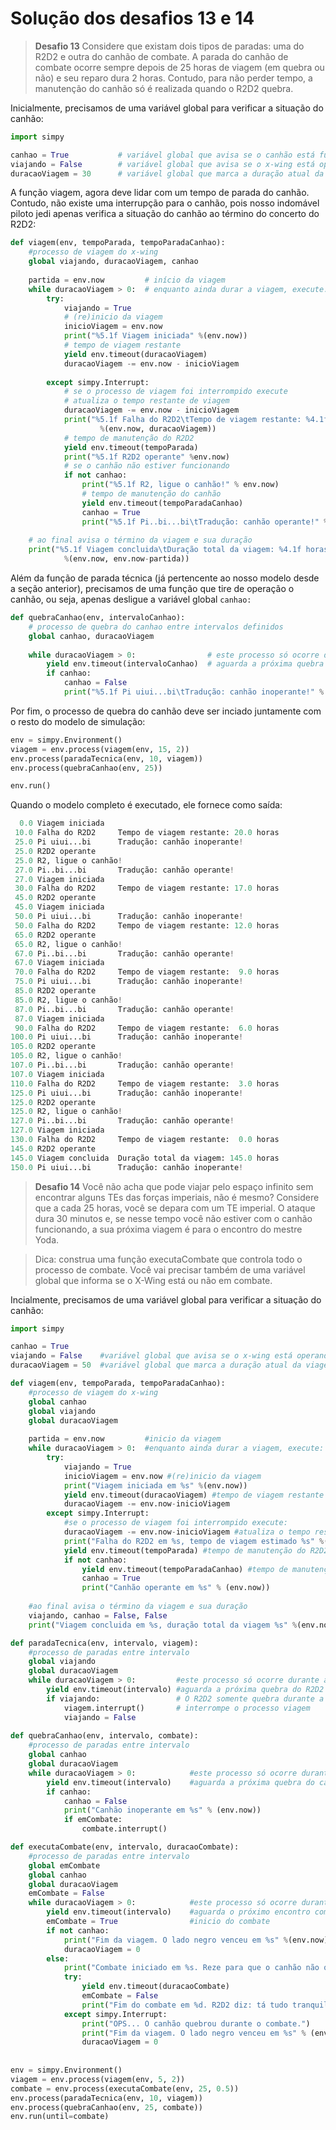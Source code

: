 # Solução dos desafios 13 e 14

> **Desafio 13** Considere que existam dois tipos de paradas: uma do R2D2 e outra do canhão de combate. A parada do canhão de combate ocorre sempre depois de 25 horas de viagem (em quebra ou não) e seu reparo dura 2 horas. Contudo, para não perder tempo, a manutenção do canhão só é realizada quando o R2D2 quebra.

Inicialmente, precisamos de uma variável global para verificar a situação do canhão:
```python 
import simpy

canhao = True           # variável global que avisa se o canhão está funcionando
viajando = False        # variável global que avisa se o x-wing está operando
duracaoViagem = 30      # variável global que marca a duração atual da viagem
```
A função viagem, agora deve lidar com um tempo de parada do canhão. Contudo, não existe uma interrupção para o canhão, pois nosso indomável piloto jedi apenas verifica a situação do canhão ao término do concerto do R2D2:

```python 
def viagem(env, tempoParada, tempoParadaCanhao):
    #processo de viagem do x-wing
    global viajando, duracaoViagem, canhao
    
    partida = env.now         # início da viagem
    while duracaoViagem > 0:  # enquanto ainda durar a viagem, execute:
        try:
            viajando = True
            # (re)inicio da viagem
            inicioViagem = env.now 
            print("%5.1f Viagem iniciada" %(env.now))
            # tempo de viagem restante
            yield env.timeout(duracaoViagem) 
            duracaoViagem -= env.now - inicioViagem
            
        except simpy.Interrupt:
            # se o processo de viagem foi interrompido execute
            # atualiza o tempo restante de viagem
            duracaoViagem -= env.now - inicioViagem 
            print("%5.1f Falha do R2D2\tTempo de viagem restante: %4.1f horas" 
                    %(env.now, duracaoViagem))
            # tempo de manutenção do R2D2
            yield env.timeout(tempoParada)
            print("%5.1f R2D2 operante" %env.now)
            # se o canhão não estiver funcionando
            if not canhao:
                print("%5.1f R2, ligue o canhão!" % env.now)
                # tempo de manutenção do canhão
                yield env.timeout(tempoParadaCanhao)
                canhao = True
                print("%5.1f Pi..bi...bi\tTradução: canhão operante!" % env.now)
    
    # ao final avisa o término da viagem e sua duração
    print("%5.1f Viagem concluida\tDuração total da viagem: %4.1f horas" 
            %(env.now, env.now-partida))
```

Além da função de parada técnica (já pertencente ao nosso modelo desde a seção anterior), precisamos de uma função que tire de operação o canhão, ou seja, apenas desligue a variável global `canhao:`
```python
def quebraCanhao(env, intervaloCanhao):
    # processo de quebra do canhao entre intervalos definidos
    global canhao, duracaoViagem
    
    while duracaoViagem > 0:                # este processo só ocorre durante a viagem
        yield env.timeout(intervaloCanhao)  # aguarda a próxima quebra do canhao
        if canhao:
            canhao = False
            print("%5.1f Pi uiui...bi\tTradução: canhão inoperante!" % (env.now))
```
Por fim, o processo de quebra do canhão deve ser inciado juntamente com o resto do modelo de simulação:
```python
env = simpy.Environment()
viagem = env.process(viagem(env, 15, 2))
env.process(paradaTecnica(env, 10, viagem))
env.process(quebraCanhao(env, 25))

env.run()
```
Quando o modelo completo é executado, ele fornece como saída:
```python
  0.0 Viagem iniciada
 10.0 Falha do R2D2     Tempo de viagem restante: 20.0 horas
 25.0 Pi uiui...bi      Tradução: canhão inoperante!
 25.0 R2D2 operante
 25.0 R2, ligue o canhão!
 27.0 Pi..bi...bi       Tradução: canhão operante!
 27.0 Viagem iniciada
 30.0 Falha do R2D2     Tempo de viagem restante: 17.0 horas
 45.0 R2D2 operante
 45.0 Viagem iniciada
 50.0 Pi uiui...bi      Tradução: canhão inoperante!
 50.0 Falha do R2D2     Tempo de viagem restante: 12.0 horas
 65.0 R2D2 operante
 65.0 R2, ligue o canhão!
 67.0 Pi..bi...bi       Tradução: canhão operante!
 67.0 Viagem iniciada
 70.0 Falha do R2D2     Tempo de viagem restante:  9.0 horas
 75.0 Pi uiui...bi      Tradução: canhão inoperante!
 85.0 R2D2 operante
 85.0 R2, ligue o canhão!
 87.0 Pi..bi...bi       Tradução: canhão operante!
 87.0 Viagem iniciada
 90.0 Falha do R2D2     Tempo de viagem restante:  6.0 horas
100.0 Pi uiui...bi      Tradução: canhão inoperante!
105.0 R2D2 operante
105.0 R2, ligue o canhão!
107.0 Pi..bi...bi       Tradução: canhão operante!
107.0 Viagem iniciada
110.0 Falha do R2D2     Tempo de viagem restante:  3.0 horas
125.0 Pi uiui...bi      Tradução: canhão inoperante!
125.0 R2D2 operante
125.0 R2, ligue o canhão!
127.0 Pi..bi...bi       Tradução: canhão operante!
127.0 Viagem iniciada
130.0 Falha do R2D2     Tempo de viagem restante:  0.0 horas
145.0 R2D2 operante
145.0 Viagem concluida  Duração total da viagem: 145.0 horas
150.0 Pi uiui...bi      Tradução: canhão inoperante!
```

> **Desafio 14** Você não acha que pode viajar pelo espaço infinito sem encontrar alguns TEs das forças imperiais, não é mesmo? Considere que a cada 25 horas, você se depara com um TE imperial. O ataque dura 30 minutos e, se nesse tempo você não estiver com o canhão funcionando, a sua próxima viagem é para o encontro do mestre Yoda.

> Dica: construa uma função executaCombate que controla todo o processo de combate. Você vai precisar também de uma variável global que informa se o X-Wing está ou não em combate.

Incialmente, precisamos de uma variável global para verificar a situação do canhão:
```python 
import simpy

canhao = True
viajando = False    #variável global que avisa se o x-wing está operando
duracaoViagem = 50  #variável global que marca a duração atual da viagem

def viagem(env, tempoParada, tempoParadaCanhao):
    #processo de viagem do x-wing
    global canhao
    global viajando
    global duracaoViagem
    
    partida = env.now         #inicio da viagem
    while duracaoViagem > 0:  #enquanto ainda durar a viagem, execute:
        try:
            viajando = True
            inicioViagem = env.now #(re)inicio da viagem
            print("Viagem iniciada em %s" %(env.now))
            yield env.timeout(duracaoViagem) #tempo de viagem restante
            duracaoViagem -= env.now-inicioViagem
        except simpy.Interrupt:
            #se o processo de viagem foi interrompido execute:
            duracaoViagem -= env.now-inicioViagem #atualiza o tempo restante de viagem
            print("Falha do R2D2 em %s, tempo de viagem estimado %s" %(env.now, duracaoViagem ))
            yield env.timeout(tempoParada) #tempo de manutenção do R2D2
            if not canhao:
                yield env.timeout(tempoParadaCanhao) #tempo de manutenção do canhão
                canhao = True
                print("Canhão operante em %s" % (env.now))
    
    #ao final avisa o término da viagem e sua duração
    viajando, canhao = False, False
    print("Viagem concluida em %s, duração total da viagem %s" %(env.now, env.now-partida))

def paradaTecnica(env, intervalo, viagem):
    #processo de paradas entre intervalo
    global viajando
    global duracaoViagem
    while duracaoViagem > 0:         #este processo só ocorre durante a viagem
        yield env.timeout(intervalo) #aguarda a próxima quebra do R2D2
        if viajando:                 # O R2D2 somente quebra durante a viagem
            viagem.interrupt()       # interrompe o processo viagem
            viajando = False
            
def quebraCanhao(env, intervalo, combate):
    #processo de paradas entre intervalo
    global canhao
    global duracaoViagem
    while duracaoViagem > 0:            #este processo só ocorre durante a viagem
        yield env.timeout(intervalo)    #aguarda a próxima quebra do canhao
        if canhao:
            canhao = False
            print("Canhão inoperante em %s" % (env.now))
            if emCombate:
                combate.interrupt()

def executaCombate(env, intervalo, duracaoCombate):
    #processo de paradas entre intervalo
    global emCombate
    global canhao
    global duracaoViagem
    emCombate = False
    while duracaoViagem > 0:            #este processo só ocorre durante a viagem
        yield env.timeout(intervalo)    #aguarda o próximo encontro com forças imperirais
        emCombate = True                #inicio do combate
        if not canhao:
            print("Fim da viagem. O lado negro venceu em %s" %(env.now))
            duracaoViagem = 0
        else:
            print("Combate iniciado em %s. Reze para que o canhão não quebre!" %(env.now))
            try:
                yield env.timeout(duracaoCombate)
                emCombate = False
                print("Fim do combate em %d. R2D2 diz: tá tudo tranquilo, tá tudo normalizado." %(env.now))
            except simpy.Interrupt:
                print("OPS... O canhão quebrou durante o combate.")
                print("Fim da viagem. O lado negro venceu em %s" % (env.now))
                duracaoViagem = 0
                                
                                
env = simpy.Environment()
viagem = env.process(viagem(env, 5, 2))
combate = env.process(executaCombate(env, 25, 0.5))
env.process(paradaTecnica(env, 10, viagem))
env.process(quebraCanhao(env, 25, combate))
env.run(until=combate)
``` 